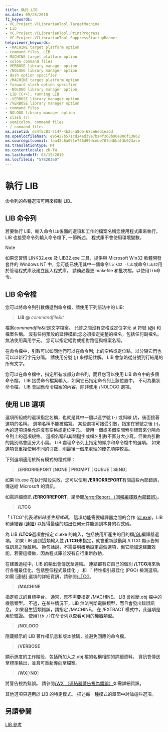 ```yaml
---
title: 執行 LIB
ms.date: 09/28/2018
f1_keywords:
- VC.Project.VCLibrarianTool.TargetMachine
- Lib
- VC.Project.VCLibrarianTool.PrintProgress
- VC.Project.VCLibrarianTool.SuppressStartupBanner
helpviewer_keywords:
- -MACHINE target platform option
- command files, LIB
- MACHINE target platform option
- colon command files
- VERBOSE library manager option
- /NOLOGO library manager option
- dash option specifier
- /MACHINE target platform option
- forward slash option specifier
- -NOLOGO library manager option
- LIB [C++], running LIB
- -VERBOSE library manager option
- /VERBOSE library manager option
- command files
- NOLOGO library manager option
- slash (/)
- semicolon, command files
- / command files
ms.assetid: d54f5c81-7147-4b2c-a8db-68ce6eb1eabd
ms.openlocfilehash: e95427b571cd14ad39a7ba4f368b90e806f13862
ms.sourcegitcommit: faa42c8a051e746d99dcebe70fd4bbaf3b023ace
ms.translationtype: MT
ms.contentlocale: zh-TW
ms.lasthandoff: 03/15/2019
ms.locfileid: "57820360"
---
```

# <a name="running-lib"></a>執行 LIB

命令列的各種選項可用來控制 LIB。

## <a name="lib-command-line"></a>LIB 命令列

若要執行 LIB，輸入命令`lib`後面的選項和工作的檔案名稱您使用程式庫來執行。 LIB 也接受命令列輸入命令檔下, 一節所述。 程式庫不會使用環境變數。

> [!NOTE]
> 如果您習慣 LINK32.exe 及 LIB32.exe 工具，提供與 Microsoft Win32 軟體開發套件的 Windows NT 中，您可能已使用其中一個命令`link32 -lib`或命令`lib32`用於管理程式庫及建立匯入程式庫。 請務必變更 makefile 和批次檔，以使用`lib`命令。

## <a name="lib-command-files"></a>LIB 命令檔

您可以將命令列引數傳遞到命令檔，請使用下列語法中的 LIB:

> **LIB \@**  <em>commandfile&lt</em>

檔案*commandfile&lt*是文字檔案。 允許之間沒有空格或定位字元 at 符號 (**\@**) 和檔案名稱。 沒有任何預設的延伸模組;您必須指定完整的檔名，包括任何副檔名。 無法使用萬用字元。 您可以指定絕對或相對路徑與檔案名稱。

在命令檔中，引數可以如同他們可以在命令列; 上的空格或定位點，以分隔它們也可以以新行字元分隔。 請使用分號 (**;**) 來標記註解。 LIB 會忽略從分號到行結尾的所有文字。

您可以在命令檔中，指定所有或部分命令列，而且您可以使用 LIB 命令中的多個命令檔。 LIB 接受命令檔案輸入，如同它已指定命令列上該位置中。 不可為巢狀命令檔。 LIB 會回應命令檔案的內容，除非使用 /NOLOGO 選項。

## <a name="using-lib-options"></a>使用 LIB 選項

選項所組成的選項指定名稱，也就是其中一個以連字號 (**-**) 或斜線 (**/**)，後面接著選項的名稱。 選項名稱不能被縮寫。 某些選項可接受引數，指定在冒號之後 (**:**)。 內的選項規格允許沒有空格或定位字元。 使用一個或多個空間索引標籤來分隔命令列上的選項規格。 選項名稱和其關鍵字或檔名引數不區分大小寫，但做為引數的識別碼會區分大小寫。 LIB 處理命令列上指定的順序和命令檔中的選項。 如果選項會重複使用不同的引數，則最後一個来處理的優先順序較高。

下列選項適用於所有模式的程式庫：

> **/ERRORREPORT** [**NONE** &#124; **PROMPT** &#124; **QUEUE** &#124; **SEND**]

如果 lib.exe 在執行階段失敗，您可以使用 **/ERRORREPORT**有關這些內部錯誤，傳送給 Microsoft 的資訊。

如需詳細資訊 **/ERRORREPORT**，請參閱[/errorReport （回報編譯器內部錯誤）](errorreport-report-internal-compiler-errors.md)。

> **/LTCG**

「 LTCG"代表*連結時產生程式碼*。 這項功能需要編譯器之間的合作 ([cl.exe](compiler-options.md))，LIB 和連結器 ([連結](linker-options.md)) 以獲得最佳的超出任何元件能達到本身的程式碼。

為 LIB **/LTCG**選項會指定 cl.exe 的輸入，包括使用所產生的目的檔[/GL](gl-whole-program-optimization.md)編譯器選項。 如果 LIB 遇到這類輸入並 **/LTCG**未指定，就會重新啟動與 /LTCG 顯示告知性訊息之後啟用。 換句話說，不需要明確地設定這個選項，但它能加速建置效能，若要這樣做，因為程式庫並沒有自行重新啟動。

在建置過程中，LIB 的輸出會傳送至連結。 連結都有它自己的個別 **/LTCG**用來執行各種最佳化，包括整個程式最佳化 」 和 「 特性指引最佳化 (PGO) 檢測選項。 如需 [連結] 選項的詳細資訊，請參閱[/LTCG](ltcg-link-time-code-generation.md)。

> **/MACHINE**

指定程式的目標平台。 通常，您不需要指定 /MACHINE。 LIB 會推斷.obj 檔中的機器類型。 不過，在某些情況下，LIB 無法判斷電腦類型，而且會發出錯誤訊息。 如果發生這類錯誤，請指定 /MACHINE。 在 /EXTRACT 模式中，此選項是用於驗證。 使用`lib /?`在命令列以查看可用的機器類型。

> **/NOLOGO**

隱藏顯示的 LIB 著作權訊息和版本號碼，並避免回應的命令檔。

> **/VERBOSE**

顯示進度的工作階段，包括所加入之.obj 檔的名稱相關的詳細資料。 資訊會傳送至標準輸出，並且可重新導向至檔案。

> **/WX**[**:NO**]

將警告視為錯誤。 請參閱[/WX （連結器警告視為錯誤）](wx-treat-linker-warnings-as-errors.md)如需詳細資訊。

其他選項只適用於 LIB 的特定模式。 描述每一種模式的章節中討論這些選項。

## <a name="see-also"></a>另請參閱

[LIB 參考](lib-reference.md)
